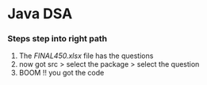 <h1>Java DSA</h1>
<h3>Steps step into right path</h3>
<ol>
  <li>The <i>FINAL450.xlsx</i> file has the questions</li>
  <li>now got src > select the package > select the question</li>
  <li>BOOM !! you got the code</li>
</ol>
